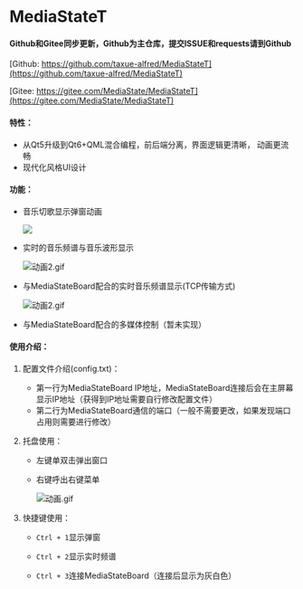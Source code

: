 # MediaStateT

#### Github和Gitee同步更新，Github为主仓库，提交ISSUE和requests请到Github

[Github: https://github.com/taxue-alfred/MediaStateT](https://github.com/taxue-alfred/MediaStateT)

[Gitee: https://gitee.com/MediaState/MediaStateT](https://gitee.com/MediaState/MediaStateT)

#### 特性：

- 从Qt5升级到Qt6+QML混合编程，前后端分离，界面逻辑更清晰， 动画更流畅
- 现代化风格UI设计

#### 功能：

- 音乐切歌显示弹窗动画

  ![](https://taxue-alfred-1253400076.cos.ap-beijing.myqcloud.com/ShowMediaStateT.gif)

- 实时的音乐频谱与音乐波形显示

  ![动画2.gif](https://s2.loli.net/2022/01/21/i7gmIjtZe8GK6vl.gif)

- 与MediaStateBoard配合的实时音乐频谱显示(TCP传输方式)

  ![动画2.gif](https://s2.loli.net/2022/02/09/TcXd1WFztxK4JNZ.gif)
  
- 与MediaStateBoard配合的多媒体控制（暂未实现）

#### 使用介绍：

1. 配置文件介绍(config.txt)：
   - 第一行为MediaStateBoard IP地址，MediaStateBoard连接后会在主屏幕显示IP地址（获得到IP地址需要自行修改配置文件）
   - 第二行为MediaStateBoard通信的端口（一般不需要更改，如果发现端口占用则需要进行修改）

2. 托盘使用：

   - 左键单双击弹出窗口

   - 右键呼出右键菜单

     ![动画.gif](https://s2.loli.net/2022/01/21/FoKDbALBVjZvRhg.gif)

3. 快捷键使用：

   - `Ctrl + 1`显示弹窗

   - `Ctrl + 2`显示实时频谱

   - `Ctrl + 3`连接MediaStateBoard（连接后显示为灰白色）
